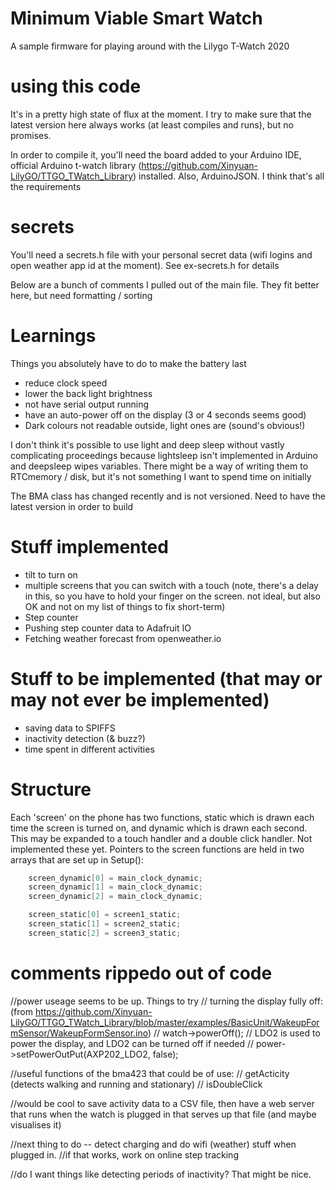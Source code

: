 # Minimum Viable Smart Watch
 A sample firmware for playing around with the Lilygo T-Watch 2020
 
# using this code
It's in a pretty high state of flux at the moment. I try to make sure that the latest version here always works (at least compiles and runs), but no promises.

In order to compile it, you'll need the board added to your Arduino IDE, official Arduino t-watch library (https://github.com/Xinyuan-LilyGO/TTGO_TWatch_Library) installed. Also, ArduinoJSON. I think that's all the requirements

# secrets
You'll need a secrets.h file with your personal secret data (wifi logins and open weather app id at the moment). See ex-secrets.h for details

Below are a bunch of comments I pulled out of the main file. They fit better here, but need formatting / sorting

# Learnings
Things you absolutely have to do to make the battery last
 * reduce clock speed
 * lower the back light brightness
 * not have serial output running
 * have an auto-power off on the display (3 or 4 seconds seems good)
 * Dark colours not readable outside, light ones are (sound's obvious!)
 
I don't think it's possible to use light and deep sleep without vastly complicating proceedings because lightsleep isn't implemented in Arduino and deepsleep wipes variables. There might be a way of writing them to RTCmemory / disk, but it's not something I want to spend time on initially

The BMA class has changed recently and is not versioned. Need to have the latest version in order to build

# Stuff implemented
* tilt to turn on
* multiple screens that you can switch with a touch (note, there's a delay in this, so you have to hold your finger on the screen. not ideal, but also OK and not on my list of things to fix short-term)
* Step counter
* Pushing step counter data to Adafruit IO
* Fetching weather forecast from openweather.io

# Stuff to be implemented (that may or may not ever be implemented)
* saving data to SPIFFS
* inactivity detection (& buzz?)
* time spent in different activities

# Structure
Each 'screen' on the phone has two functions, static which is drawn each time the screen is turned on, and dynamic which is drawn each second. This may be expanded to a touch handler and a double click handler. Not implemented these yet. Pointers to the screen functions are held in two arrays that are set up in Setup():

```c
    screen_dynamic[0] = main_clock_dynamic;
    screen_dynamic[1] = main_clock_dynamic;
    screen_dynamic[2] = main_clock_dynamic;

    screen_static[0] = screen1_static;
    screen_static[1] = screen2_static;
    screen_static[2] = screen3_static;
 ```


# comments rippedo out of code

//power useage seems to be up. Things to try
// turning the display fully off: (from https://github.com/Xinyuan-LilyGO/TTGO_TWatch_Library/blob/master/examples/BasicUnit/WakeupFormSensor/WakeupFormSensor.ino)
//    watch->powerOff();
    // LDO2 is used to power the display, and LDO2 can be turned off if needed
    // power->setPowerOutPut(AXP202_LDO2, false);


//useful functions of the bma423 that could be of use:
// getActicity (detects walking and running and stationary)
// isDoubleClick

//would be cool to save activity data to a CSV file, then have a web server that runs when the watch is plugged in that serves up that file (and maybe visualises it)

//next thing to do -- detect charging and do wifi (weather) stuff when plugged in.
//if that works, work on online step tracking

//do I want things like detecting periods of inactivity? That might be nice.

